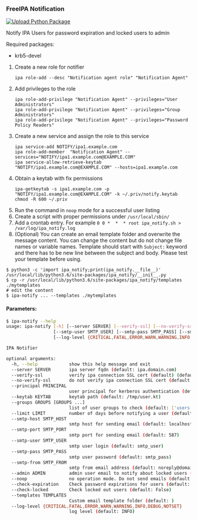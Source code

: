 ### FreeIPA Notification
[![Upload Python Package](https://github.com/cagdasbas/ipa-notify/actions/workflows/python-publish.yml/badge.svg)](https://github.com/cagdasbas/ipa-notify/actions/workflows/python-publish.yml)

Notify IPA Users for password expiration and locked users to admin

Required packages:
- krb5-devel

1. Create a new role for notifier
   ```shell
   ipa role-add --desc "Notification agent role" "Notification Agent"
   ```
2. Add privileges to the role
   ```shell
   ipa role-add-privilege "Notification Agent" --privileges="User Administrators"
   ipa role-add-privilege "Notification Agent" --privileges="Group Administrators"
   ipa role-add-privilege "Notification Agent" --privileges="Password Policy Readers"
   ```
3. Create a new service and assign the role to this service
   ```shell
   ipa service-add NOTIFY/ipa1.example.com
   ipa role-add-member  "Notification Agent" --services="NOTIFY/ipa1.example.com@EXAMPLE.COM"
   ipa service-allow-retrieve-keytab "NOTIFY/ipa1.example.com@EXAMPLE.COM" --hosts=ipa1.example.com
   ```
4. Obtain a keytab with fix permissions
   ```shell
   ipa-getkeytab -s ipa1.example.com -p "NOTIFY/ipa1.example.com@EXAMPLE.COM" -k ~/.priv/notify.keytab
   chmod -R 600 ~/.priv
   ```
2. Run the command in ```noop``` mode for a successful user listing
3. Create a script with proper permissions under ```/usr/local/sbin/```
4. Add a crontab entry. For example ```0 0 *  *  * root ipa_notify.sh > /var/log/ipa_notify.log```
5. (Optional) You can create an email template folder and overwrite the message content. You can change the content but
   do not change file names or variable names. Template should start with `Subject:` keyword and there has to be new
   line between the subject and body. Please test your template before using.

```shell
$ python3 -c 'import ipa_notify;print(ipa_notify.__file__)'
/usr/local/lib/python3.6/site-packages/ipa_notify/__init__.py
$ cp -r /usr/local/lib/python3.6/site-packages/ipa_notify/templates ./mytemplates
# edit the content
$ ipa-notify ... --templates ./mytemplates
```

#### Parameters:

```bash
$ ipa-notify --help
usage: ipa-notify [-h] [--server SERVER] [--verify-ssl] [--no-verify-ssl] [--principal PRINCIPAL] [--keytab KEYTAB] [--groups GROUPS [GROUPS ...]] [--limit LIMIT] [--smtp-host SMTP_HOST] [--smtp-port SMTP_PORT]
                  [--smtp-user SMTP_USER] [--smtp-pass SMTP_PASS] [--smtp-from SMTP_FROM] [--admin ADMIN] [--noop] [--check-expiration] [--check-locked] [--templates TEMPLATES]
                  [--log-level {CRITICAL,FATAL,ERROR,WARN,WARNING,INFO,DEBUG,NOTSET}]

IPA Notifier

optional arguments:
  -h, --help            show this help message and exit
  --server SERVER       ipa server fqdn (default: ipa.domain.com)
  --verify-ssl          verify ipa connection SSL cert (default) (default: True)
  --no-verify-ssl       do not verify ipa connection SSL cert (default: True)
  --principal PRINCIPAL
                        user principal for kerberos authentication (default: admin@DOMAIN.COM)
  --keytab KEYTAB       keytab path (default: /tmp/user.kt)
  --groups GROUPS [GROUPS ...]
                        list of user groups to check (default: ['users'])
  --limit LIMIT         number of days before notifying a user (default: 5)
  --smtp-host SMTP_HOST
                        smtp host for sending email (default: localhost)
  --smtp-port SMTP_PORT
                        smtp port for sending email (default: 587)
  --smtp-user SMTP_USER
                        smtp user login (default: smtp_user)
  --smtp-pass SMTP_PASS
                        smtp user password (default: smtp_pass)
  --smtp-from SMTP_FROM
                        smtp from email address (default: noreply@domain.com)
  --admin ADMIN         admin user email to notify about locked users (default: admin@domain.com)
  --noop                no operation mode. Do not send emails (default: False)
  --check-expiration    Check password expirations for users (default: False)
  --check-locked        Check locked out users (default: False)
  --templates TEMPLATES
                        Custom email template folder (default: )
  --log-level {CRITICAL,FATAL,ERROR,WARN,WARNING,INFO,DEBUG,NOTSET}
                        log level (default: INFO)
```
